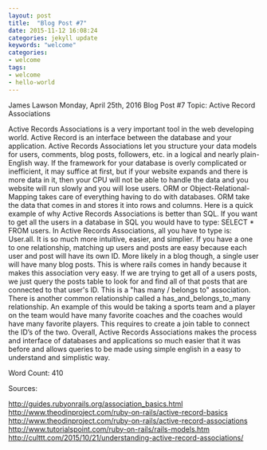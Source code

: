 ```yaml
---
layout: post
title:  "Blog Post #7"
date: 2015-11-12 16:08:24
categories: jekyll update
keywords: "welcome"
categories:
- welcome
tags:
- welcome
- hello-world
---
```


James Lawson
Monday, April 25th, 2016
Blog Post #7
Topic: Active Record Associations


Active Records Associations is a very important tool in the web developing world. Active Record is an interface between the database and your application. Active Records Associations let you structure your data models for users, comments, blog posts, followers, etc. in a logical and nearly plain-English way. If the framework for your database is overly complicated or inefficient, it may suffice at first, but if your website expands and there is more data in it, then your CPU will not be able to handle the data and you website will run slowly and you will lose users. ORM or Object-Relational-Mapping takes care of everything having to do with databases. ORM take the data that comes in and stores it into rows and columns. Here is a quick example of why Active Records Associations is better than SQL. If you want to get all the users in a database in SQL you would have to type: SELECT * FROM users. In Active Records Associations, all you have to type is: User.all. It is so much more intuitive, easier, and simplier. If you have a one to one relationship, matching up users and posts are easy because each user and post will have its own ID. More likely in a blog though, a single user will have many blog posts. This is where rails comes in handy because it makes this association very easy. If we are trying to get all of a users posts, we just query the posts table to look for and find all of that posts that are connected to that user's ID. This is a "has many / belongs to" association. There is another common relationship called a has_and_belongs_to_many relationship. An example of this would be taking a sports team and a player on the team would have many favorite coaches and the coaches would have many favorite players. This requires to create a join table to connect the ID’s of the two. Overall, Active Records Associations makes the process and interface of databases and applications so much easier that it was before and allows queries to be made using simple english in a easy to understand and simplistic way.

Word Count: 410

Sources:

http://guides.rubyonrails.org/association_basics.html
http://www.theodinproject.com/ruby-on-rails/active-record-basics
http://www.theodinproject.com/ruby-on-rails/active-record-associations
http://www.tutorialspoint.com/ruby-on-rails/rails-models.htm
http://culttt.com/2015/10/21/understanding-active-record-associations/
